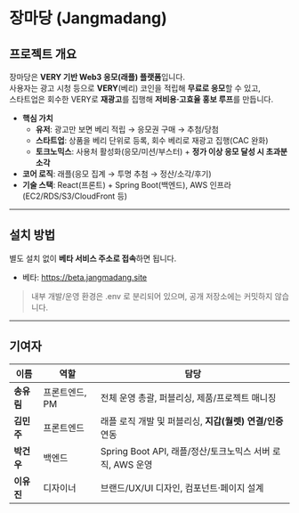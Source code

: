 # 장마당 (Jangmadang)

## 프로젝트 개요
장마당은 **VERY 기반 Web3 응모(래플) 플랫폼**입니다.  
사용자는 광고 시청 등으로 **VERY**(베리) 코인을 적립해 **무료로 응모**할 수 있고,  
스타트업은 회수한 VERY로 **재광고**를 집행해 **저비용·고효율 홍보 루프**를 만듭니다.

- **핵심 가치**
  - **유저**: 광고만 보면 베리 적립 → 응모권 구매 → 추첨/당첨
  - **스타트업**: 상품을 베리 단위로 등록, 회수 베리로 재광고 집행(CAC 완화)
  - **토크노믹스**: 사용처 활성화(응모/미션/부스터) + **정가 이상 응모 달성 시 초과분 소각**
- **코어 로직**: 래플(응모 집계 → 투명 추첨 → 정산/소각/후기)
- **기술 스택**: React(프론트) + Spring Boot(백엔드), AWS 인프라(EC2/RDS/S3/CloudFront 등)

---

## 설치 방법
별도 설치 없이 **베타 서비스 주소로 접속**하면 됩니다.

- 베타: <https://beta.jangmadang.site>

> 내부 개발/운영 환경은 .env 로 분리되어 있으며, 공개 저장소에는 커밋하지 않습니다.

---

## 기여자
| 이름 | 역할 | 담당 |
|---|---|---|
| **송유림** | 프론트엔드, PM | 전체 운영 총괄, 퍼블리싱, 제품/프로젝트 매니징 |
| **김민주** | 프론트엔드 | 래플 로직 개발 및 퍼블리싱, **지갑(월렛) 연결/인증** 연동 |
| **박건우** | 백엔드 | Spring Boot API, 래플/정산/토크노믹스 서버 로직, AWS 운영 |
| **이유진** | 디자이너 | 브랜드/UX/UI 디자인, 컴포넌트·페이지 설계 |

